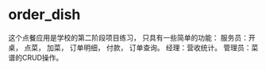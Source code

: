 # order_dish
这个点餐应用是学校的第二阶段项目练习，
只具有一些简单的功能：
服务员：开桌， 点菜， 加菜， 订单明细， 付款， 订单查询。
经理：营收统计。
管理员：菜谱的CRUD操作。
